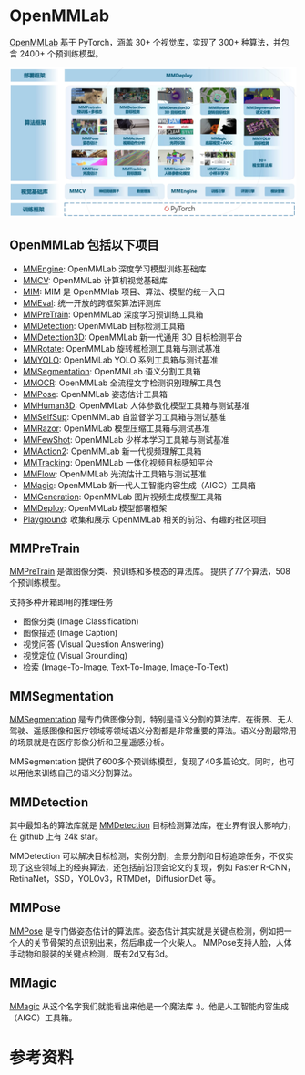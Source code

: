 # OpenMMLab

[OpenMMLab](https://github.com/open-mmlab)
基于 PyTorch，涵盖 30+ 个视觉库，实现了 300+ 种算法，并包含 2400+ 个预训练模型。

![](../images/openmmlab.png)


## OpenMMLab 包括以下项目

- [MMEngine](https://github.com/open-mmlab/mmengine): OpenMMLab 深度学习模型训练基础库
- [MMCV](https://github.com/open-mmlab/mmcv): OpenMMLab 计算机视觉基础库
- [MIM](https://github.com/open-mmlab/mim): MIM 是 OpenMMlab 项目、算法、模型的统一入口
- [MMEval](https://github.com/open-mmlab/mmeval): 统一开放的跨框架算法评测库
- [MMPreTrain](https://github.com/open-mmlab/mmpretrain): OpenMMLab 深度学习预训练工具箱
- [MMDetection](https://github.com/open-mmlab/mmdetection): OpenMMLab 目标检测工具箱
- [MMDetection3D](https://github.com/open-mmlab/mmdetection3d): OpenMMLab 新一代通用 3D 目标检测平台
- [MMRotate](https://github.com/open-mmlab/mmrotate): OpenMMLab 旋转框检测工具箱与测试基准
- [MMYOLO](https://github.com/open-mmlab/mmyolo): OpenMMLab YOLO 系列工具箱与测试基准
- [MMSegmentation](https://github.com/open-mmlab/mmsegmentation): OpenMMLab 语义分割工具箱
- [MMOCR](https://github.com/open-mmlab/mmocr): OpenMMLab 全流程文字检测识别理解工具包
- [MMPose](https://github.com/open-mmlab/mmpose): OpenMMLab 姿态估计工具箱
- [MMHuman3D](https://github.com/open-mmlab/mmhuman3d): OpenMMLab 人体参数化模型工具箱与测试基准
- [MMSelfSup](https://github.com/open-mmlab/mmselfsup): OpenMMLab 自监督学习工具箱与测试基准
- [MMRazor](https://github.com/open-mmlab/mmrazor): OpenMMLab 模型压缩工具箱与测试基准
- [MMFewShot](https://github.com/open-mmlab/mmfewshot): OpenMMLab 少样本学习工具箱与测试基准
- [MMAction2](https://github.com/open-mmlab/mmaction2): OpenMMLab 新一代视频理解工具箱
- [MMTracking](https://github.com/open-mmlab/mmtracking): OpenMMLab 一体化视频目标感知平台
- [MMFlow](https://github.com/open-mmlab/mmflow): OpenMMLab 光流估计工具箱与测试基准
- [MMagic](https://github.com/open-mmlab/mmagic): OpenMMLab 新一代人工智能内容生成（AIGC）工具箱
- [MMGeneration](https://github.com/open-mmlab/mmgeneration): OpenMMLab 图片视频生成模型工具箱
- [MMDeploy](https://github.com/open-mmlab/mmdeploy): OpenMMLab 模型部署框架
- [Playground](https://github.com/open-mmlab/playground): 收集和展示 OpenMMLab 相关的前沿、有趣的社区项目


<!-- 下面是本次训练营课程讲解的 5 个项目。 -->

## MMPreTrain 
[MMPreTrain](https://github.com/open-mmlab/mmpretrain) 是做图像分类、预训练和多模态的算法库。
提供了77个算法，508个预训练模型。

支持多种开箱即用的推理任务
- 图像分类 (Image Classification)
- 图像描述 (Image Caption)
- 视觉问答 (Visual Question Answering)
- 视觉定位 (Visual Grounding)
- 检索 (Image-To-Image, Text-To-Image, Image-To-Text)


## MMSegmentation
[MMSegmentation](https://github.com/open-mmlab/mmsegmentation) 是专门做图像分割，特别是语义分割的算法库。在街景、无人驾驶、遥感图像和医疗领域等领域语义分割都是非常重要的算法。语义分割最常用的场景就是在医疗影像分析和卫星遥感分析。

MMSegmentation 提供了600多个预训练模型，复现了40多篇论文。同时，也可以用他来训练自己的语义分割算法。


## MMDetection

其中最知名的算法库就是 [MMDetection]([MMDetection](https://github.com/open-mmlab/mmdetection)) 目标检测算法库，在业界有很大影响力，在 github 上有 24k star。

MMDetection 可以解决目标检测，实例分割，全景分割和目标追踪任务，不仅实现了这些领域上的经典算法，还包括前沿顶会论文的复现，例如 Faster R-CNN，RetinaNet，SSD，YOLOv3，RTMDet，DiffusionDet 等。


## MMPose
[MMPose](https://github.com/open-mmlab/mmpose) 是专门做姿态估计的算法库。姿态估计其实就是关键点检测，例如把一个人的关节骨架的点识别出来，然后串成一个火柴人。
MMPose支持人脸，人体手动物和服装的关键点检测，既有2d又有3d。


## MMagic
[MMagic](https://github.com/open-mmlab/mmediting) 从这个名字我们就能看出来他是一个魔法库 :)。他是人工智能内容生成（AIGC）工具箱。


# 参考资料
[^1]:<a id="OpenMMLabCamp">[OpenMMLabCamp AI 实战营](https://github.com/open-mmlab/OpenMMLabCamp)</a>   
[^2]:<a id="5.31">[Github八万star，开源计算机视觉神器OpenMMLab](https://www.bilibili.com/video/BV1js4y1i72P/?vd_source=86f975c2afd68dc55284d0ebca36382b)</a> 

